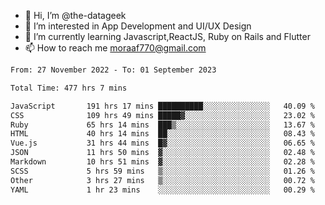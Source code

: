 - 👋 Hi, I’m @the-datageek
- 👀 I’m interested in App Development and UI/UX Design
- 🌱 I’m currently learning Javascript,ReactJS, Ruby on Rails and Flutter
- 📫 How to reach me moraaf770@gmail.com

<!---
the-datageek/the-datageek is a ✨ special ✨ repository because its `README.md` (this file) appears on your GitHub profile.
You can click the Preview link to take a look at your changes.
--->
<!--START_SECTION:waka-->

```txt
From: 27 November 2022 - To: 01 September 2023

Total Time: 477 hrs 7 mins

JavaScript       191 hrs 17 mins ██████████░░░░░░░░░░░░░░░   40.09 %
CSS              109 hrs 49 mins █████▓░░░░░░░░░░░░░░░░░░░   23.02 %
Ruby             65 hrs 14 mins  ███▒░░░░░░░░░░░░░░░░░░░░░   13.67 %
HTML             40 hrs 14 mins  ██░░░░░░░░░░░░░░░░░░░░░░░   08.43 %
Vue.js           31 hrs 44 mins  █▓░░░░░░░░░░░░░░░░░░░░░░░   06.65 %
JSON             11 hrs 50 mins  ▓░░░░░░░░░░░░░░░░░░░░░░░░   02.48 %
Markdown         10 hrs 51 mins  ▓░░░░░░░░░░░░░░░░░░░░░░░░   02.28 %
SCSS             5 hrs 59 mins   ▒░░░░░░░░░░░░░░░░░░░░░░░░   01.26 %
Other            3 hrs 27 mins   ▒░░░░░░░░░░░░░░░░░░░░░░░░   00.72 %
YAML             1 hr 23 mins    ░░░░░░░░░░░░░░░░░░░░░░░░░   00.29 %
```

<!--END_SECTION:waka-->
